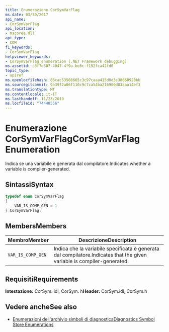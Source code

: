 ```yaml
---
title: Enumerazione CorSymVarFlag
ms.date: 03/30/2017
api_name:
- CorSymVarFlag
api_location:
- mscoree.dll
api_type:
- COM
f1_keywords:
- CorSymVarFlag
helpviewer_keywords:
- CorSymVarFlag enumeration [.NET Framework debugging]
ms.assetid: c3f7d307-4047-4f9a-be8c-f152fca42fd0
topic_type:
- apiref
ms.openlocfilehash: 86cac53508665c3c97caaa415d8d3c38660928bb
ms.sourcegitcommit: 9a39f2a06f110c9c7ca54ba216900d038aa14ef3
ms.translationtype: MT
ms.contentlocale: it-IT
ms.lasthandoff: 11/23/2019
ms.locfileid: "74448556"
---
```

# <a name="corsymvarflag-enumeration"></a><span data-ttu-id="19d17-102">Enumerazione CorSymVarFlag</span><span class="sxs-lookup"><span data-stu-id="19d17-102">CorSymVarFlag Enumeration</span></span>
<span data-ttu-id="19d17-103">Indica se una variabile è generata dal compilatore.</span><span class="sxs-lookup"><span data-stu-id="19d17-103">Indicates whether a variable is compiler-generated.</span></span>  
  
## <a name="syntax"></a><span data-ttu-id="19d17-104">Sintassi</span><span class="sxs-lookup"><span data-stu-id="19d17-104">Syntax</span></span>  
  
```cpp  
typedef enum CorSymVarFlag   
{  
    VAR_IS_COMP_GEN = 1  
} CorSymVarFlag;  
```  
  
## <a name="members"></a><span data-ttu-id="19d17-105">Members</span><span class="sxs-lookup"><span data-stu-id="19d17-105">Members</span></span>  
  
|<span data-ttu-id="19d17-106">Membro</span><span class="sxs-lookup"><span data-stu-id="19d17-106">Member</span></span>|<span data-ttu-id="19d17-107">Descrizione</span><span class="sxs-lookup"><span data-stu-id="19d17-107">Description</span></span>|  
|------------|-----------------|  
|`VAR_IS_COMP_GEN`|<span data-ttu-id="19d17-108">Indica che la variabile specificata è generata dal compilatore.</span><span class="sxs-lookup"><span data-stu-id="19d17-108">Indicates that the given variable is compiler-generated.</span></span>|  
  
## <a name="requirements"></a><span data-ttu-id="19d17-109">Requisiti</span><span class="sxs-lookup"><span data-stu-id="19d17-109">Requirements</span></span>  
 <span data-ttu-id="19d17-110">**Intestazione:** CorSym. idl, CorSym. h</span><span class="sxs-lookup"><span data-stu-id="19d17-110">**Header:** CorSym.idl, CorSym.h</span></span>  
  
## <a name="see-also"></a><span data-ttu-id="19d17-111">Vedere anche</span><span class="sxs-lookup"><span data-stu-id="19d17-111">See also</span></span>

- [<span data-ttu-id="19d17-112">Enumerazioni dell'archivio simboli di diagnostica</span><span class="sxs-lookup"><span data-stu-id="19d17-112">Diagnostics Symbol Store Enumerations</span></span>](../../../../docs/framework/unmanaged-api/diagnostics/diagnostics-symbol-store-enumerations.md)
